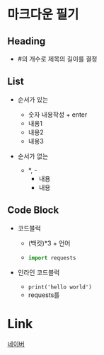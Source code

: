 # 마크다운 필기

## Heading

* #의 개수로 제목의 길이를 결정



## List

* 순서가 있는
  *  숫자 내용작성 + enter
    * 내용1
    * 내용2
    * 내용3

* 순서가 없는
  * *, -
    * 내용
    * 내용



## Code Block

* 코드블럭

  * (백킷)*3 + 언어

  * ``` python
    import requests
    
    ```

* 인라인 코드블럭

  * `print('hello world')`
  * requests를 



# Link

[네이버](https://naver.com)

